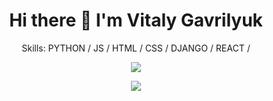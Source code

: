 <h1 align='center'>
  Hi there 👋 I'm Vitaly Gavrilyuk
</h1>

<p align='center'>
  Skills: PYTHON / JS / HTML / CSS / DJANGO / REACT /
</p>

<p align='center'>
<img src="https://github-readme-stats.vercel.app/api/top-langs/?username=oimatewtfff&layout=compact&theme=synthwave&langs_count=3">
</p>

<p align='center'>
<img src="https://github-readme-codewars-stats.herokuapp.com/api/?username=oimatewtf&card&customcolor=bg:2a295b_fg:b500ed_text:fc4646_logo:2a295b_stroke:f75402">
</p>


<p align='center'>
<img src="https://streak-stats.demolab.com?user=oimatewtfff&theme=neon-palenight)](https://git.io/streak-stats>
</p>

<p align='center'>
  📫 How to reach me: 
</p>

<p align='center'>
<a href='mailto:gavrilyuk.vitalya14@mail.ru'>gavrilyuk.vitalya14@mail.ru</a>
</p>

<p align='center'>
<a href='https://t.me/oimatewtf'>Telegram</a>
</p>
